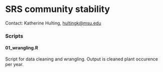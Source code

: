 # SRS community stability

Contact: Katherine Hulting, hultingk@msu.edu

### Scripts
#### 01_wrangling.R
Script for data cleaning and wrangling. Output is cleaned plant occurence per year. 

